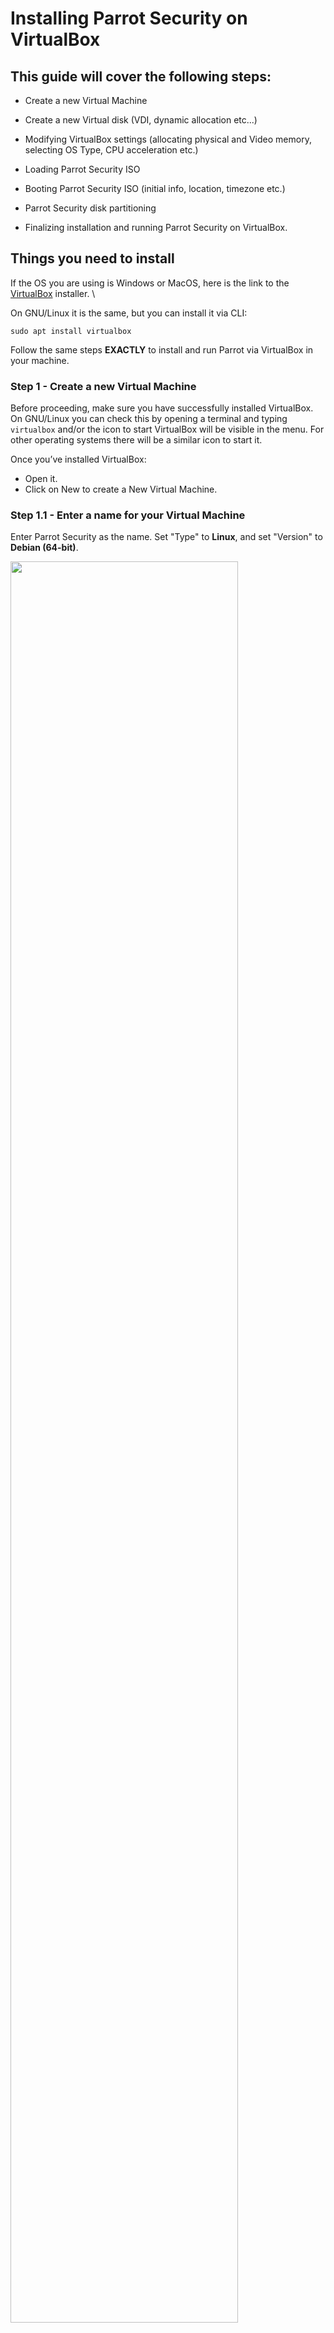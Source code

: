 # Installing Parrot Security on VirtualBox #

## This guide will cover the following steps: ##

  * Create a new Virtual Machine

  * Create a new Virtual disk (VDI, dynamic allocation etc...)

  * Modifying VirtualBox settings (allocating physical and Video memory, selecting OS Type, CPU acceleration etc.)

  * Loading Parrot Security ISO

  * Booting Parrot Security ISO (initial info, location, timezone etc.)

  * Parrot Security disk partitioning

  * Finalizing installation and running Parrot Security on VirtualBox.

## Things you need to install ##

If the OS you are using is Windows or MacOS, here is the link to the [VirtualBox](https://www.virtualbox.org/wiki/Downloads) installer. 
\

On GNU/Linux it is the same, but you can install it via CLI:

    sudo apt install virtualbox

Follow the same steps **EXACTLY** to install and run Parrot via VirtualBox in your machine.


### Step 1 - Create a new Virtual Machine ###

Before proceeding, make sure you have successfully installed VirtualBox. On GNU/Linux you can check this by opening a terminal and typing `virtualbox` and/or the icon to start VirtualBox will be visible in the menu. For other operating systems there will be a similar icon to start it.

Once you’ve installed VirtualBox:

  - Open it.
  - Click on New to create a New Virtual Machine.

### Step 1.1 - Enter a name for your Virtual Machine ###

Enter Parrot Security as the name. Set "Type" to **Linux**, and set "Version" to **Debian (64-bit)**.

<img src="./images/vbox/1.png" width="85%"/>

### Step 1.2 - Allocate Memory/RAM ###

The OS can run on machines with 512 MB of RAM, but at least **2 GB** is strongly recommended for both Parrot Security and Home Editions.
\

Choose the best setting for your machine and click *Next*.

<img src="./images/vbox/2.png" width="85%"/>

### Step 2 - Create a Virtual Hard Drive ###
On this screen select **Create a virtual hard disk now** (*2nd option*) and click *Create*.

<img src="./images/vbox/3.png" width="85%"/>

### Step 2.1 - Select Virtual Drive File type ###

On the next screen select **VDI** – **VirtualBox Disk Image** as your *Hard drive file type*.
\
Click *Next*.

<img src="./images/vbox/4.png" width="85%"/>

### Step 2.2 - Select Physical Hard Drive allocation type ###

Select **Dynamically Allocated** and click Next on *Storage on physical hard drive* window.

<img src="./images/vbox/5.png" width="85%"/>

### Step 2.3 - Allocate disk size ###

On **File location and size** screen, it will show 8.00 GB as the default size (which we’ve set on Step 1.1). In this example we have increased it to 20 GB for storage reasons.
\

Choose which fits your needs and click *Next*. 

<img src="./images/vbox/6.png" width="85%"/>

### Step 3 - Modify VirtualBox settings ###
So far, we’ve done the following, checklist for you:

  * Created a New Virtual Machine
  * Created Virtual Hard disk
  * Fiddled with disk properties, type and size.
 
At this point you should see the following screen:
  
<img src="./images/vbox/7.png" width="85%"/>
  
### Step 3.1 - Select type of OS ###

Depending on which ISO you downloaded, select the correct Version here.

As Parrot Security is derived from Debian, I’ve selected Other Linux (64-bit) on *General > Basic*.

<img src="./images/vbox/8.png" width="75%"/>

### Step 3.2 - Enable shared Clipboard and Drag ’n’ Drop feature ###

Select *General > Advanced TAB* and change **Shared Clipboard** and **Drag ’n’ Drop** to Bidirectional. This will allow you to copy paste files from your HOST machine on the fly. Confirm by clicking *OK*.

<img src="./images/vbox/9.png" width="85%"/>

### Step 3.3 - Update Virtual Motherboard options ###

Select *System > Motherboard*, un-check Floppy (who has a floppy anymore?) and check the box to [**Enable I/O APIC**](https://www.virtualbox.org/manual/ch03.html#settings-motherboard).
\

Note that you can change base memory allocation in the same screen. We’ve set it to 2048 MB previously. If your machine got 8.00 GB RAM, it means that you can allocate a lot more to make Parrot Security respond faster as a virtual machine.
\

If you feel your Virtualized Parrot Security is slow, you should increase this Base Memory allocation.

The calculations are as follows: 

  * 1.00 GB = 1024 MB
  * 2.00 GB = 2048 MB
  * 3.00 GB = 3072 MB
  * 4.00 GB = 4096 MB
    \
    and so on.

Multiply 1024 with the amount of Memory/RAM you want and put the value here.

<img src="./images/vbox/10.png" width="85%"/>

### Step 3.4 - Select number of Processors and enable PAE/NX ###

Sets the number of virtual CPU cores the guest OS can see. 
2 virtual cores works well. With 4, 6, and so on, performance will be much better. 

You should not configure virtual machines to use more CPU cores than are available physically. This includes real cores, with no hyperthreads. See [processor tab](https://www.virtualbox.org/manual/ch03.html#settings-processor) on VirtualBox website. 

Check the box for **Enable PAE/NX**.

<img src="./images/vbox/16.png" width="85%"/>

### Step 3.5 - Allocate Video memory and 3D acceleration ###

Select **Display > Screen > set Video Memory to 128 MB**. This allows for a good responsive desktop environment.

Also check the box for *Enable 3D Acceleration*.

If you have more than one monitor, you can change your settings here too.

<img src="./images/vbox/11.png" width="85%"/>

### Step 4 - Loading Parrot Security ISO ###

Select **Storage > Controller: IDE** and highlight Empty CD icon. Now on your right, you should be able to click on the little CD icon (it should be CD/DVD Drive: IDE Secondary Master already, if not change it) and select your downloaded ISO.
\

<img src="./images/vbox/14.png" width="85%"/>

Once you select your downloaded ISO (in this case, it’s Parrot Security 4.11.2 ISO). See the properties and information’s changes accordingly.
\

**Important**: if your disk size is mismatched, you might have a corrupt disk. Refer to Parrot Security [chapter](../en/download-parrot.html) through this documentation for size related info. You can also do a SHA1 check to ensure your disk is not corrupted.

**Note**: if you want to test Parrot in live mode, check the *"Live CD/DVD"* box


### Step 4.1 - Select Network connection type ###

If your computer is connected to the internet, select NAT on *Network > Adapter 1*. You can enable more network adapters if you feel you want to do so. 

<img src="./images/vbox/12.png" width="80%"/>

### Step 4.2 - Enable USB 2.0 and 3.0 Controllers ###

Firstly, make sure you have installed the *extension pack*, or you will not be able to enable USB 2.0 and 3.0 controllers.

If you have not installed it, you can download it [here](https://download.virtualbox.org/virtualbox/6.1.22/Oracle_VM_VirtualBox_Extension_Pack-6.1.22.vbox-extpack)

Then go to **files > preferences > extensions**, on the right there will be a `+` button where you can install the extension.

In GNU/Linux, you could also install it from the terminal with `sudo apt install virtualbox-ext-pack`

Once installed, it will enable VirtualBox Remote Desktop Protocol (VRDP) support and Host webcam passthrough support.

<img src="./images/vbox/13.png" width="80%"/>

### Step 4.3 - It's all set up? ###

Finally, by clicking on your new virtual machine, this is what you should see:

<img src="./images/vbox/15.png" width="85%"/>

You can always change the configuration the way you prefer.

### Step 5 - Booting Parrot Security ISO ###

From VirtualBox Main Screen, click on Start and boot Parrot Security.

### Step 5.1 - choose Install ###

From VirtualBox Main Screen, it will boot Parrot Security, click in the Virtual Machine, select *Try/Install* and then click Enter.

<img src="./images/calamares/10.png" width="85%"/>


### Step 5.2 - Choose the default Installer (Calamares) ###

Here you can test the OS in its entirety, then you can proceed with the installation.
\
Click on **Install Parrot**:

<img src="./images/calamares/11.png" width="85%"/>

and the default installer, Calamares, will start.


### Step 5.3 - Select language ###

In this example we have chosen American English. Click on *Next*.

<img src="./images/calamares/12.png" width="85%"/>


### Step 5.4 - Select location ###

Here we have selected America and New York zone. Click on *Next*.

<img src="./images/calamares/13.png" width="85%"/>


### Step 5.5 - Select keyboard layout ###

Select the layout that best suits your keyboard, you can also test the keyboard's key where it says *type here to test your keyboard*. Click on *Next*.

<img src="./images/calamares/14.png" width="85%"/>


### Step 5.6 - Parrot Security disk partitioning ###

As this is all Virtualized, you can choose anything you want to.
\

We think that guided partitioning for less experienced users is recommended, 40 GB or more are enough, unless you are going to install a lot more programs or keep more files on your hard drive.

<img src="./images/calamares/15.png" width="85%"/>

Here you can decide whether to enable swap or not. For more information about swap, \
[https://wiki.debian.org/Swap](https://wiki.debian.org/Swap) \
[https://www.kernel.org/doc/html/latest/power/swsusp.html](https://www.kernel.org/doc/html/latest/power/swsusp.html)

<img src="./images/calamares/16.png" width="85%"/>

*If you want*, you can also encrypt the system by adding a passphrase:

<img src="./images/calamares/17.png" width="85%"/>


### Step 5.7 - Creating a new user account ### 

You will be asked to create a new user, for simplicity we have chosen a **user**.
You can enter any name in here. 

<img src="./images/calamares/18.png" width="85%"/>

Then, click on *Next*


### Step 6 Completing the installation process ###

Finally, a summary of the choices made during the procedure:

<img src="./images/calamares/19.png" width="85%"/>

You can decide whether to change the chosen settings, and then go back, or proceed with the installation of the system. Click on **Install**.

Confirm by clicking **Install now**

<img src="./images/calamares/20.png" width="85%"/>

And wait for the installation to complete!
\
With an SSD (Sata), it takes a few minutes.

<img src="./images/calamares/21.png" width="85%"/>

**Well done! You have successfully installed ParrotOS on your computer!**

<img src="./images/calamares/22.png" width="85%"/>

### Step 7: Login to Parrot Security for the first time ###

Enter your Password:

<img src="./images/calamares/23.png" width="85%"/>

**You just installed Parrot Security! Congrats!**

<img src="./images/calamares/24.png" width="85%"/>
